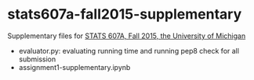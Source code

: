 # stats607a-fall2015-supplementary

Supplementary files for [STATS 607A, Fall 2015, the University of Michigan](http://dept.stat.lsa.umich.edu/~tewaria/teaching/STATS607A-Fall2015/)

 - evaluator.py: evaluating running time and running pep8 check for all submission
 - assignment1-supplementary.ipynb
